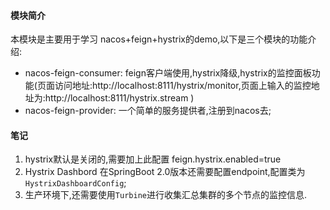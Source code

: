 #### 模块简介

本模块是主要用于学习 nacos+feign+hystrix的demo,以下是三个模块的功能介绍:

- nacos-feign-consumer: feign客户端使用,hystrix降级,hystrix的监控面板功能(页面访问地址:http://localhost:8111/hystrix/monitor,页面上输入的监控地址为:http://localhost:8111/hystrix.stream )
- nacos-feign-provider: 一个简单的服务提供者,注册到nacos去;
 
#### 笔记

1. hystrix默认是关闭的,需要加上此配置 feign.hystrix.enabled=true
2. Hystrix Dashbord 在SpringBoot 2.0版本还需要配置endpoint,配置类为`HystrixDashboardConfig`;
3. 生产环境下,还需要使用`Turbine`进行收集汇总集群的多个节点的监控信息.


